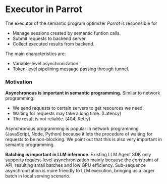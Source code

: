 # Executor in Parrot

The executor of the semantic program optimizer *Parrot* is responsible for 
- Manage sessions created by semantic funtion calls.
- Submit requests to backend server.
- Collect executed results from backend.

The main characteristics are:
- Variable-level asynchronization.
- Token-level pipelining message passing through tunnel.

### Motivation

**Asynchronous is important in semantic programming.** Similar to network programming:
- We send requests to certain servers to get resources we need.
- Waiting for requests may take a long time. (Latency)
- The result is not reliable. (404, Retry)

Asynchronous programming is popular in network programming (JavaScript, Node, Python) because 
it lets the procedure of waiting for requests to be non-blocking. We point out that this is 
also very important in semantic programming.

**Batching is important in LLM inference**. Existing LLM Agent SDK only supports
request-level asynchronization mainly because the constraint of API, resulting small batches 
and low GPU efficiency. Sub-sequence asynchronization is more friendly to LLM execution, bringing 
us a larger batch in local serving scenario.